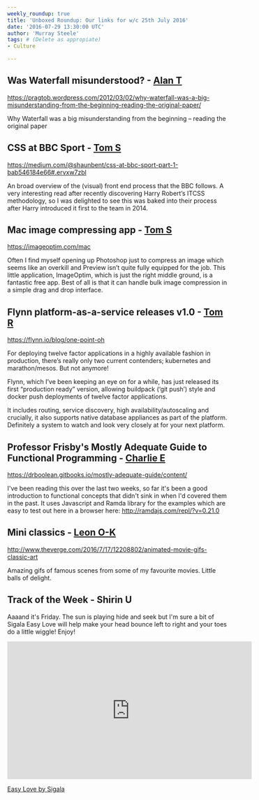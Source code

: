 ```yaml
---
weekly_roundup: true
title: 'Unboxed Roundup: Our links for w/c 25th July 2016'
date: '2016-07-29 13:30:00 UTC'
author: 'Murray Steele'
tags: # (Delete as appropiate)
- Culture

---
```


## Was Waterfall misunderstood? - [Alan T](/people#alan-thomas)

https://pragtob.wordpress.com/2012/03/02/why-waterfall-was-a-big-misunderstanding-from-the-beginning-reading-the-original-paper/

Why Waterfall was a big misunderstanding from the beginning – reading the original paper

## CSS at BBC Sport - [Tom S](/people/#tom-sabin)

https://medium.com/@shaunbent/css-at-bbc-sport-part-1-bab546184e66#.ervxw7zbl

An broad overview of the (visual) front end process that the BBC follows. A very interesting read after recently discovering Harry Robert’s ITCSS methodology, so I was delighted to see this was baked into their process after Harry introduced it first to the team in 2014.

## Mac image compressing app - [Tom S](/people/#tom-sabin)

https://imageoptim.com/mac

Often I find myself opening up Photoshop just to compress an image which seems like an overkill and Preview isn’t quite fully equipped for the job. This little application, ImageOptim, which is just the right middle ground, is a fantastic free app. Best of all is that it can handle bulk image compression in a simple drag and drop interface.

## Flynn platform-as-a-service releases v1.0 - [Tom R](/people/#tom-russell)

https://flynn.io/blog/one-point-oh

For deploying twelve factor applications in a highly available fashion in production, there’s really only two current contenders; kubernetes and marathon/mesos. But not anymore!

Flynn, which I’ve been keeping an eye on for a while, has just released its first “production ready” version, allowing buildpack (‘git push’) style and docker push deployments of twelve factor applications.

It includes routing, service discovery, high availability/autoscaling and crucially, it also supports native database appliances as part of the platform.
Definitely a system to watch and look very closely at for your next platform.

## Professor Frisby's Mostly Adequate Guide to Functional Programming - [Charlie E](/people/#charlie-egan)

https://drboolean.gitbooks.io/mostly-adequate-guide/content/

I've been reading this over the last two weeks, so far it's been a good introduction to functional concepts that didn't sink in when I'd covered them in the past. It uses Javascript and Ramda library for the examples which are easy to test out here in a browser here: http://ramdajs.com/repl/?v=0.21.0

## Mini classics - [Leon O-K](/people#leon-odey-knight)

http://www.theverge.com/2016/7/17/12208802/animated-movie-gifs-classic-art

Amazing gifs of famous scenes from some of my favourite movies. Little balls of delight.

## Track of the Week - Shirin U

Aaaand it's Friday. The sun is playing hide and seek but I'm sure a bit of Sigala Easy Love will help make your head bounce left to right and your toes do a little wiggle! Enjoy!

<iframe width="560" height="315" src="https://www.youtube.com/embed/ozx898ADTxM" frameborder="0" allowfullscreen></iframe>

[Easy Love by Sigala](https://www.youtube.com/watch?v=ozx898ADTxM&feature=youtu.be)

